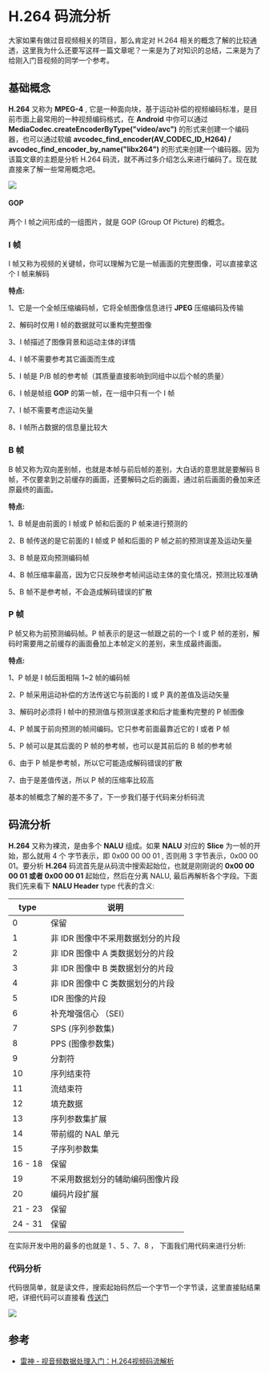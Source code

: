 #  H.264 码流分析

大家如果有做过音视频相关的项目，那么肯定对 H.264 相关的概念了解的比较通透，这里我为什么还要写这样一篇文章呢？一来是为了对知识的总结，二来是为了给刚入门音视频的同学一个参考。

## 基础概念

**H.264** 又称为 **MPEG-4** , 它是一种面向块，基于运动补偿的视频编码标准，是目前市面上最常用的一种视频编码格式，在 **Android** 中你可以通过 **MediaCodec.createEncoderByType("video/avc")** 的形式来创建一个编码器，也可以通过软编 **avcodec_find_encoder(AV_CODEC_ID_H264) / avcodec_find_encoder_by_name("libx264")** 的形式来创建一个编码器。因为该篇文章的主题是分析 H.264 码流，就不再过多介绍怎么来进行编码了。现在就直接来了解一些常用概念吧。

![](https://devyk.oss-cn-qingdao.aliyuncs.com/blog/20200224235100.png)

#### GOP

两个 I 帧之间形成的一组图片，就是 GOP (Group Of Picture) 的概念。

### I 帧

I 帧又称为视频的关键帧，你可以理解为它是一帧画面的完整图像，可以直接拿这个 I 帧来解码

**特点:**

1、它是一个全帧压缩编码帧，它将全帧图像信息进行 **JPEG** 压缩编码及传输

2、解码时仅用 I 帧的数据就可以重构完整图像

3、I 帧描述了图像背景和运动主体的详情

4、I 帧不需要参考其它画面而生成

5、I 帧是 P/B 帧的参考帧（其质量直接影响到同组中以后个帧的质量）

6、I 帧是帧组 **GOP** 的第一帧，在一组中只有一个 I 帧

7、I 帧不需要考虑运动矢量

8、I 帧所占数据的信息量比较大

### B 帧

B 帧又称为双向差别帧，也就是本帧与前后帧的差别，大白话的意思就是要解码 B 帧，不仅要拿到之前缓存的画面，还要解码之后的画面，通过前后画面的叠加来还原最终的画面。

**特点:**

1、B 帧是由前面的 I 帧或 P 帧和后面的 P 帧来进行预测的

2、B 帧传送的是它前面的 I 帧或 P 帧和后面的 P 帧之前的预测误差及运动矢量

3、B 帧是双向预测编码帧

4、B 帧压缩率最高，因为它只反映参考帧间运动主体的变化情况，预测比较准确

5、B 帧不是参考帧，不会造成解码错误的扩散

### P 帧

P 帧又称为前预测编码帧。P 帧表示的是这一帧跟之前的一个 I 或 P 帧的差别，解码时需要用之前缓存的画面叠加上本帧定义的差别，来生成最终画面。

**特点:**

1、P 帧是 I 帧后面相隔 1~2 帧的编码帧

2、P 帧采用运动补偿的方法传送它与前面的 I 或 P 真的差值及运动矢量

3、解码时必须将 I 帧中的预测值与预测误差求和后才能重构完整的 P 帧图像

4、P 帧属于前向预测的帧间编码。它只参考前面最靠近它的 I 或者 P 帧

5、P 帧可以是其后面的 P 帧的参考帧，也可以是其前后的 B 帧的参考帧

6、由于 P 帧是参考帧，所以它可能造成解码错误的扩散

7、由于是差值传送，所以 P 帧的压缩率比较高



基本的帧概念了解的差不多了，下一步我们基于代码来分析码流



## 码流分析

**H.264** 又称为裸流，是由多个 **NALU** 组成。如果 **NALU** 对应的 **Slice** 为一帧的开始，那么就用 4 个 字节表示，即 0x00 00 00 01 , 否则用 3 字节表示，0x00 00 01。要分析 **H.264** 码流首先是从码流中搜索起始位，也就是刚刚说的 **0x00 00 00 01 或者 0x00 00 01** 起始位，然后在分离 NALU, 最后再解析各个字段。下面我们先来看下 **NALU Header** type 代表的含义:

| type    | 说明                              |
| ------- | --------------------------------- |
| 0       | 保留                              |
| 1       | 非 IDR 图像中不采用数据划分的片段 |
| 2       | 非 IDR 图像中 A 类数据划分的片段  |
| 3       | 非 IDR 图像中 B 类数据划分的片段  |
| 4       | 非 IDR 图像中 C 类数据划分的片段  |
| 5       | IDR 图像的片段                    |
| 6       | 补充增强信心 （SEI）              |
| 7       | SPS (序列参数集)                  |
| 8       | PPS (图像参数集)                  |
| 9       | 分割符                            |
| 10      | 序列结束符                        |
| 11      | 流结束符                          |
| 12      | 填充数据                          |
| 13      | 序列参数集扩展                    |
| 14      | 带前缀的 NAL 单元                 |
| 15      | 子序列参数集                      |
| 16 - 18 | 保留                              |
| 19      | 不采用数据划分的辅助编码图像片段  |
| 20      | 编码片段扩展                      |
| 21 - 23 | 保留                              |
| 24 - 31 | 保留                              |

在实际开发中用的最多的也就是 1 、5 、7、8 ， 下面我们用代码来进行分析:

### 代码分析

代码很简单，就是读文件，搜索起始码然后一个字节一个字节读，这里直接贴结果吧，详细代码可以直接看 [传送门](https://github.com/yangkun19921001/YKAVStudyPlatform/blob/main/avcore/parser/h264_parser.c)



![](https://devyk.oss-cn-qingdao.aliyuncs.com/blog/20210425223833.png)

## 参考

- [雷神 - 视音频数据处理入门：H.264视频码流解析](https://blog.csdn.net/leixiaohua1020/article/details/50534369?spm=1001.2014.3001.5501)